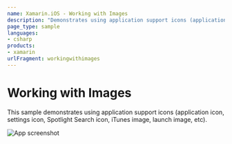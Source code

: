 ```yaml
---
name: Xamarin.iOS - Working with Images
description: "Demonstrates using application support icons (application icon, settings icon, Spotlight Search icon, iTunes image, launch image, etc)"
page_type: sample
languages:
- csharp
products:
- xamarin
urlFragment: workingwithimages
---
```

# Working with Images

This sample demonstrates using application support icons (application icon,
settings icon, Spotlight Search icon, iTunes image, launch image, etc).

![App screenshot](Screenshots/WorkingWithImages.png)

